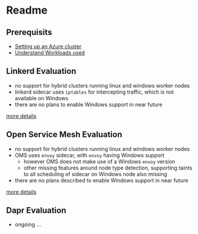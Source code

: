 # Readme

## Prerequisits

* [Setting up an Azure cluster](00_settingup_cluster.md)
* [Understand Workloads used](01_deploying_a_workload.md)

## Linkerd Evaluation

* no support for hybrid clusters running linux and windows worker nodes
* linkerd sidecar uses `iptables` for intercepting traffic, which is not available on Windows
* there are no plans to enable Windows support in near future

[more details](02_linkerd_notes.md)

## Open Service Mesh Evaluation

* no support for hybrid clusters running linux and windows worker nodes
* OMS uses `envoy` sidecar, with `envoy` having Windows support
  * however OMS does not make use of a Windows `envoy` version
  * other missing features around node type detection, supporting taints to all scheduling of sidecar on Windows node also missing
* there are no plans described to enable Windows support in near future

[more details](03_open_service_mesh_notes.md)

## Dapr Evaluation

* ongoing ...